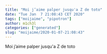 ```yaml
---
title: "Moi j’aime palper jusqu'a Z de toto"
date: "Tue Jan  7 21:08:43 CET 2020"
tags: ["moijaime", "pipotron"]
author: m1ch3l
categories: ["generated"]
slug: "moijaime/2020-01-07-21:08:43"
---
```


Moi j’aime palper jusqu'a Z de toto
